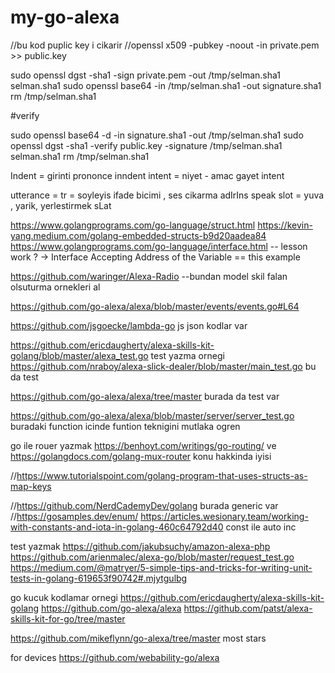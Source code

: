 # my-go-alexa
//bu kod puplic key i cikarir
//openssl x509 -pubkey -noout -in private.pem >> public.key


sudo openssl dgst -sha1 -sign private.pem -out /tmp/selman.sha1 selman.sha1
sudo openssl base64 -in /tmp/selman.sha1 -out signature.sha1
rm /tmp/selman.sha1


#verify

sudo openssl base64 -d -in signature.sha1 -out /tmp/selman.sha1
sudo openssl dgst -sha1 -verify public.key -signature /tmp/selman.sha1 selman.sha1
rm /tmp/selman.sha1

Indent = girinti prononce inndent 
intent = niyet - amac gayet intent



utterance = tr = soyleyis ifade bicimi , ses cikarma  adIrIns speak
slot = yuva , yarik, yerlestirmek sLat

https://www.golangprograms.com/go-language/struct.html  https://kevin-yang.medium.com/golang-embedded-structs-b9d20aadea84
https://www.golangprograms.com/go-language/interface.html -- lesson work ? -> Interface Accepting Address of the Variable == this example

https://github.com/waringer/Alexa-Radio --bundan model skil falan olsuturma ornekleri al

https://github.com/go-alexa/alexa/blob/master/events/events.go#L64

https://github.com/jsgoecke/lambda-go  js json kodlar var

https://github.com/ericdaugherty/alexa-skills-kit-golang/blob/master/alexa_test.go   test yazma ornegi
https://github.com/nraboy/alexa-slick-dealer/blob/master/main_test.go bu da test

https://github.com/go-alexa/alexa/tree/master  burada da test var

https://github.com/go-alexa/alexa/blob/master/server/server_test.go   buradaki function icinde funtion teknigini mutlaka ogren

go ile rouer yazmak https://benhoyt.com/writings/go-routing/ ve https://golangdocs.com/golang-mux-router  konu hakkinda iyisi


//https://www.tutorialspoint.com/golang-program-that-uses-structs-as-map-keys


//https://github.com/NerdCademyDev/golang  burada generic var
//https://gosamples.dev/enum/ https://articles.wesionary.team/working-with-constants-and-iota-in-golang-460c64792d40  const ile auto inc


test yazmak
https://github.com/jakubsuchy/amazon-alexa-php
https://github.com/arienmalec/alexa-go/blob/master/request_test.go
https://medium.com/@matryer/5-simple-tips-and-tricks-for-writing-unit-tests-in-golang-619653f90742#.mjytgulbg



go kucuk kodlamar ornegi
https://github.com/ericdaugherty/alexa-skills-kit-golang
https://github.com/go-alexa/alexa
https://github.com/patst/alexa-skills-kit-for-go/tree/master

https://github.com/mikeflynn/go-alexa/tree/master  most stars

for devices
https://github.com/webability-go/alexa


